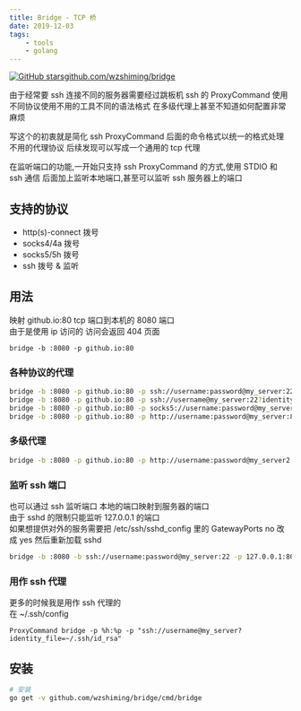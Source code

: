 ```yaml
---
title: Bridge - TCP 桥
date: 2019-12-03
tags: 
    - tools
    - golang
---
```


[![GitHub stars](https://img.shields.io/github/stars/wzshiming/bridge.svg?style=social&label=Star)github.com/wzshiming/bridge](https://github.com/wzshiming/bridge)

由于经常要 ssh 连接不同的服务器需要经过跳板机 
ssh 的 ProxyCommand 使用不同协议使用不用的工具不同的语法格式
在多级代理上甚至不知道如何配置非常麻烦

写这个的初衷就是简化 ssh ProxyCommand 后面的命令格式以统一的格式处理不用的代理协议
后续发现可以写成一个通用的 tcp 代理

在监听端口的功能,一开始只支持 ssh ProxyCommand 的方式,使用 STDIO 和 ssh 通信
后面加上监听本地端口,甚至可以监听 ssh 服务器上的端口

## 支持的协议
- http(s)-connect 拨号
- socks4/4a 拨号
- socks5/5h 拨号
- ssh 拨号 & 监听

## 用法

映射 github.io:80 tcp 端口到本机的 8080 端口  
由于是使用 ip 访问的 访问会返回 404 页面  

``` shell
bridge -b :8080 -p github.io:80
```

### 各种协议的代理

``` bash
bridge -b :8080 -p github.io:80 -p ssh://username:password@my_server:22
bridge -b :8080 -p github.io:80 -p ssh://username@my_server:22?identity_file=~/.ssh/id_rsa
bridge -b :8080 -p github.io:80 -p socks5://username:password@my_server:1080
bridge -b :8080 -p github.io:80 -p http://username:password@my_server:8080
```

### 多级代理

``` bash
bridge -b :8080 -p github.io:80 -p http://username:password@my_server2:8080 -p http://username:password@my_server1:8080

```

### 监听 ssh 端口
也可以通过 ssh 监听端口 本地的端口映射到服务器的端口  
由于 sshd 的限制只能监听 127.0.0.1 的端口  
如果想提供对外的服务需要把 /etc/ssh/sshd_config 里的 GatewayPorts no 改成 yes 然后重新加载 sshd  

``` bash
bridge -b :8080 -b ssh://username:password@my_server:22 -p 127.0.0.1:80
```

### 用作 ssh 代理
更多的时候我是用作 ssh 代理的  
在 ~/.ssh/config  

``` text
ProxyCommand bridge -p %h:%p -p "ssh://username@my_server?identity_file=~/.ssh/id_rsa"
```

## 安装
``` bash
# 安装
go get -v github.com/wzshiming/bridge/cmd/bridge
```
